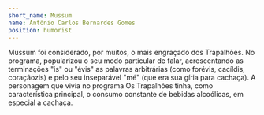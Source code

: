 ```yaml
---
short_name: Mussum
name: Antônio Carlos Bernardes Gomes
position: humorist
---
```

Mussum foi considerado, por muitos, o mais engraçado dos Trapalhões. No programa, popularizou o seu modo particular de falar, acrescentando as terminações "is" ou "évis" as palavras arbitrárias (como forévis, cacíldis, coraçãozis) e pelo seu inseparável "mé" (que era sua gíria para cachaça). A personagem que vivia no programa Os Trapalhões tinha, como característica principal, o consumo constante de bebidas alcoólicas, em especial a cachaça.
